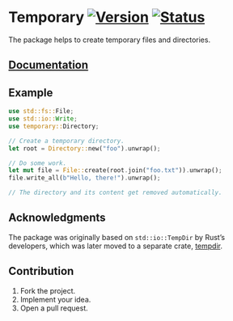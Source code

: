# Temporary [![Version][version-img]][version-url] [![Status][status-img]][status-url]

The package helps to create temporary files and directories.

## [Documentation][docs]

## Example

```rust
use std::fs::File;
use std::io::Write;
use temporary::Directory;

// Create a temporary directory.
let root = Directory::new("foo").unwrap();

// Do some work.
let mut file = File::create(root.join("foo.txt")).unwrap();
file.write_all(b"Hello, there!").unwrap();

// The directory and its content get removed automatically.
```

## Acknowledgments

The package was originally based on `std::io::TempDir` by Rust’s developers,
which was later moved to a separate crate,
[tempdir](https://github.com/rust-lang/tempdir).

## Contribution

1. Fork the project.
2. Implement your idea.
3. Open a pull request.

[version-img]: https://img.shields.io/crates/v/temporary.svg
[version-url]: https://crates.io/crates/temporary
[status-img]: https://travis-ci.org/stainless-steel/temporary.svg?branch=master
[status-url]: https://travis-ci.org/stainless-steel/temporary
[docs]: https://stainless-steel.github.io/temporary
